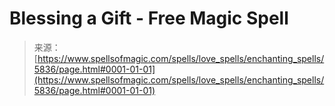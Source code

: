 <!--yml
category: 未分类
date: 2024-06-12 18:40:09
-->

# Blessing a Gift - Free Magic Spell

> 来源：[https://www.spellsofmagic.com/spells/love_spells/enchanting_spells/5836/page.html#0001-01-01](https://www.spellsofmagic.com/spells/love_spells/enchanting_spells/5836/page.html#0001-01-01)